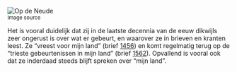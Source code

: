 ![Op de Neude](/assets/data-models/stories/20210000038_bvz_op-de-neude/featured.jpg)<br><small><utm-source sourceUrl="https://hetutrechtsarchief.nl/beeldmateriaal/detail/ba4692ab-ee67-5856-be4b-1d99c9341969">Image source</utm-source></small>

Het is vooral duidelijk dat zij in de laatste decennia van de eeuw dikwijls zeer ongerust is over wat er gebeurt, en waarover ze in brieven en kranten leest. Ze “vreest voor mijn land” (brief [1456](https://charriere.huygens.knaw.nl/edition/entry/3180)) en komt regelmatig terug op de “trieste gebeurtenissen in mijn land” (brief [1562](https://charriere.huygens.knaw.nl/edition/entry/3286)).
Opvallend is vooral ook dat ze inderdaad steeds blijft spreken over “mijn land”.
